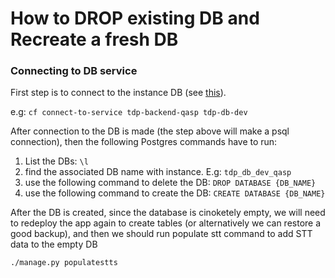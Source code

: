 # How to DROP existing DB and Recreate a fresh DB

### Connecting to DB service
First step is to connect to the instance DB (see [this](CloudFoundry-DB-Connection.md)). 

e.g: `cf connect-to-service tdp-backend-qasp tdp-db-dev`

After connection to the DB is made (the step above will make a psql connection), then the following Postgres commands have to run:

1. List the DBs: `\l`
2. find the associated DB name with instance. E.g: `tdp_db_dev_qasp`
3. use the following command to delete the DB: `DROP DATABASE {DB_NAME}`
4. use the following command to create the DB: `CREATE DATABASE {DB_NAME}`

After the DB is created, since the database is cinoketely empty, we will need to redeploy the app again to create tables (or alternatively we can restore a good backup), and then we should run populate stt command to add STT data to the empty DB

`./manage.py populatestts`
